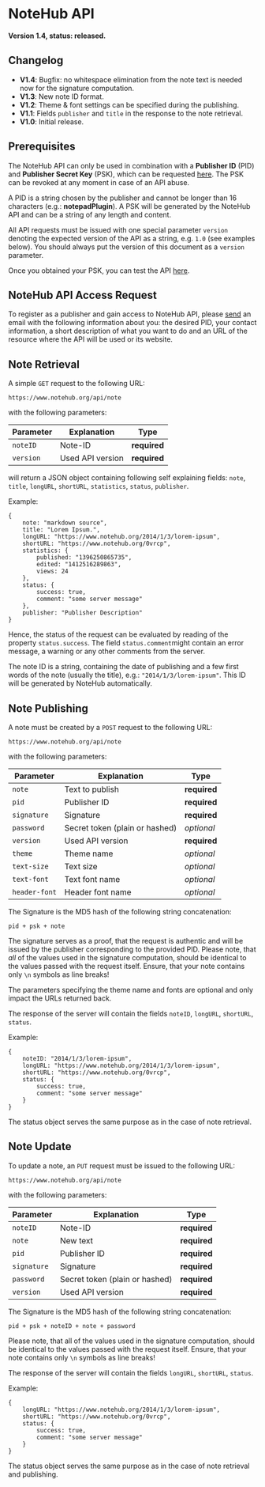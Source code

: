 # NoteHub API

**Version 1.4, status: released.**

## Changelog

- **V1.4**: Bugfix: no whitespace elimination from the note text is needed now for the signature computation.
- **V1.3**: New note ID format.
- **V1.2**: Theme & font settings can be specified during the publishing.
- **V1.1**: Fields `publisher` and `title` in the response to the note retrieval.
- **V1.0**: Initial release.

## Prerequisites

The NoteHub API can only be used in combination with a __Publisher ID__ (PID) and __Publisher Secret Key__ (PSK), which can be requested [here](#registration). The PSK can be revoked at any moment in case of an API abuse.

A PID is a string chosen by the publisher and cannot be longer than 16 characters (e.g.: __notepadPlugin__). A PSK will be generated by the NoteHub API and can be a string of any length and content.

All API requests must be issued with one special parameter `version` denoting the expected version of the API as  a string, e.g. `1.0` (see examples below). You should always put the version of this document as a `version` parameter.

Once you obtained your PSK, you can test the API [here](/api-test.html).

## <a name="registration"></a>NoteHub API Access Request
To register as a publisher and gain access to NoteHub API, please <a href="mailto:notehub@icloud.com?subject=NoteHub API Access Request&body=Please add [a] desired PID as a 16 char string [b] your contact information, [c] short usage explanation and [d] the URL of the resource or it's website.">send</a> an email with the following information about you: the desired PID, your contact information, a short description of what you want to do and an URL of the resource where the API will be used or its website.

## Note Retrieval

A simple `GET` request to the following URL:

    https://www.notehub.org/api/note

with the following parameters:

Parameter    | Explanation                              | Type
---          | ---                                      | ---
`noteID`     | Note-ID                                           | **required**
`version`    | Used API version                                  | **required**

will return a JSON object containing following self explaining fields: `note`, `title`, `longURL`, `shortURL`, `statistics`, `status`, `publisher`.

Example:

    {
        note: "markdown source",
        title: "Lorem Ipsum.",
        longURL: "https://www.notehub.org/2014/1/3/lorem-ipsum",
        shortURL: "https://www.notehub.org/0vrcp",
        statistics: {
            published: "1396250865735",
            edited: "1412516289863",
            views: 24
        },
        status: {
            success: true,
            comment: "some server message"
        },
        publisher: "Publisher Description"
    }

Hence, the status of the request can be evaluated by reading of the property `status.success`. The field `status.comment`might contain an error message, a warning or any other comments from the server.

The note ID is a string, containing the date of publishing and a few first words of the note (usually the title), e.g.: `"2014/1/3/lorem-ipsum"`. This ID will be generated by NoteHub automatically.

## Note Publishing

A note must be created by a `POST` request to the following URL:

    https://www.notehub.org/api/note

with the following parameters:

Parameter    | Explanation                              | Type
---          | ---                                      | ---
`note`       | Text to publish                          | **required**
`pid`        | Publisher ID                             | **required**
`signature`  | Signature                                | **required**
`password`   | Secret token (plain or hashed)           | *optional*
`version`    | Used API version                         | **required**
`theme`      | Theme name                               | *optional*
`text-size`  | Text size                                | *optional*
`text-font`  | Text font name                           | *optional*
`header-font`| Header font name                         | *optional*

The Signature is the MD5 hash of the following string concatenation:

    pid + psk + note

The signature serves as a proof, that the request is authentic and will be issued by the publisher corresponding to the provided PID. Please note, that _all_ of the values used in the signature computation, should be identical to the values passed with the request itself.
Ensure, that your note contains only `\n` symbols as line breaks!

The parameters specifying the theme name and fonts are optional and only impact the URLs returned back.

The response of the server will contain the fields `noteID`, `longURL`, `shortURL`, `status`.

Example:

    {
        noteID: "2014/1/3/lorem-ipsum",
        longURL: "https://www.notehub.org/2014/1/3/lorem-ipsum",
        shortURL: "https://www.notehub.org/0vrcp",
        status: {
            success: true,
            comment: "some server message"
        }
    }

The status object serves the same purpose as in the case of note retrieval.

## Note Update

To update a note, an `PUT` request must be issued to the following URL:

    https://www.notehub.org/api/note

with the following parameters:

Parameter    | Explanation                    | Type
---          | ---                            | ---
`noteID`     | Note-ID                        | **required**
`note`       | New text                       | **required**
`pid`        | Publisher ID                   | **required**
`signature`  | Signature                      | **required**
`password`   | Secret token (plain or hashed) | **required**
`version`    | Used API version               | **required**

The Signature is the MD5 hash of the following string concatenation:

    pid + psk + noteID + note + password

Please note, that all of the values used in the signature computation, should be identical to the values passed with the request itself.
Ensure, that your note contains only `\n` symbols as line breaks!

The response of the server will contain the fields `longURL`, `shortURL`, `status`.

Example:

    {
        longURL: "https://www.notehub.org/2014/1/3/lorem-ipsum",
        shortURL: "https://www.notehub.org/0vrcp",
        status: {
            success: true,
            comment: "some server message"
        }
    }

The status object serves the same purpose as in the case of note retrieval and publishing.

